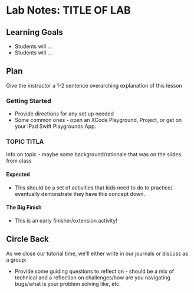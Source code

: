 # Lab Notes: TITLE OF LAB

## Learning Goals

* Students will ...
* Students will ...

## Plan

Give the instructor a 1-2 sentence overarching explanation of this lesson


### Getting Started

* Provide directions for any set up needed
* Some common ones - open an XCode Playground, Project, or get on your iPad Swift Playgrounds App.

### TOPIC TITLA

Info on topic - maybe some background/rationale that was on the slides from class

#### Expected

* This should be a set of activities that kids need to do to practice/ eventually demonstrate they have this concept down.

#### The Big Finish

* This is an early finisher/extension activity!


## Circle Back

As we close our tutorial time, we'll either write in our journals or discuss as a group:

- Provide some guiding questions to reflect on - should be a mix of technical and a reflection on challenges/how are you navigating bugs/what is your problem solving like, etc.
